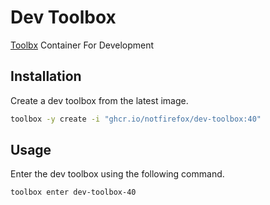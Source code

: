 # Dev Toolbox
[Toolbx](https://containertoolbx.org/) Container For Development 

## Installation
Create a dev toolbox from the latest image.
```sh
toolbox -y create -i "ghcr.io/notfirefox/dev-toolbox:40"
```

## Usage
Enter the dev toolbox using the following command.
```sh
toolbox enter dev-toolbox-40
```
